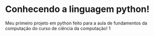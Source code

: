 # Conhecendo a linguagem python!
Meu primeiro projeto em python feito para a aula de fundamentos da computação do curso de ciência da computação!
1
